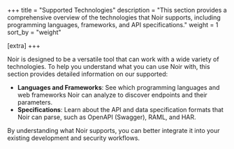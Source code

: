 +++
title = "Supported Technologies"
description = "This section provides a comprehensive overview of the technologies that Noir supports, including programming languages, frameworks, and API specifications."
weight = 1
sort_by = "weight"

[extra]
+++

Noir is designed to be a versatile tool that can work with a wide variety of technologies. To help you understand what you can use Noir with, this section provides detailed information on our supported:

*   **Languages and Frameworks**: See which programming languages and web frameworks Noir can analyze to discover endpoints and their parameters.
*   **Specifications**: Learn about the API and data specification formats that Noir can parse, such as OpenAPI (Swagger), RAML, and HAR.

By understanding what Noir supports, you can better integrate it into your existing development and security workflows.

